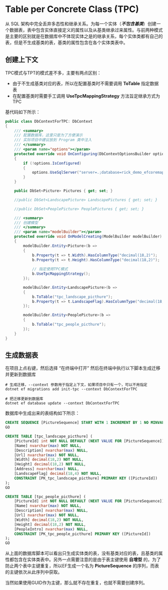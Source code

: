 # Table per Concrete Class (TPC)

从 SQL 架构中完全丢弃多态性和继承关系。为每一个实体（***不包含基类***）创建一个数据表，表中包含实体直接定义的属性以及从基类继承过来属性。与前两种模式是主要的区别就是在数据库中不体现实体之是的继承关系，每个实体类都有自己的表，但是不生成基类的表，基类的属性包含在各个实体类表中。

## 创建上下文

TPC模式与TPT的模式差不多，主要有两点区别：

- 由于不生成基类对应的表，所以在配置基类时不需要调用 **ToTable** 指定数据表
- 在配置基类时需要手工调用 **UseTpcMappingStrategy** 方法旨定继承方式为TPC

基代码如下所示：

~~~csharp
public class DbContextForTPC: DbContext
{
    /// <summary>
    /// 配置数据库，这里只是为了方便演示
    /// 实际项目中建议放到 Program 类中注入
    /// </summary>
    /// <param name="options"></param>
    protected override void OnConfiguring(DbContextOptionsBuilder options)
    {
        if (!options.IsConfigured)
        {
            options.UseSqlServer("server=.;database=rick_demo_efcoremap;uid=sa;pwd=123456; Encrypt=False;");
        }
    }

    public DbSet<Picture> Pictures { get; set; }

    //public DbSet<LandscapePicture> LandscapePictures { get; set; }

    //public DbSet<PeoplePicture> PeoplePictures { get; set; }

    /// <summary>
    /// 创建模型
    /// </summary>
    /// <param name="modelBuilder"></param>
    protected override void OnModelCreating(ModelBuilder modelBuilder)
    {
        modelBuilder.Entity<Picture>(b =>
        {
            b.Property(t => t.Width).HasColumnType("decimal(18,2)");
            b.Property(t => t.Height).HasColumnType("decimal(18,2)");
                
            // 指定使用TPC模式
            b.UseTpcMappingStrategy();
        });

        modelBuilder.Entity<LandscapePicture>(b =>
        {
            b.ToTable("tpc_landscape_picthure");
            b.Property(t => t.LandscapeFlag).HasColumnType("decimal(18,4)");
        });

        modelBuilder.Entity<PeoplePicture>(b =>
        {
            b.ToTable("tpc_people_picthure");
        });
    }
}
~~~

## 生成数据表

在项目上点右键，然后选择 “在终端中打开” 然后在终端中执行以下脚本生成迁移并更新到数据库

~~~shell
# 生成迁移，--context 参数用于指定上下文，如果项目中只有一个，可以不用指定
dotnet ef migrations add init-tpc --context DbContextForTPC

# 把迁移更新到数据库
dotnet ef database update --context DbContextForTPC
~~~

数据库中生成出来的表结构如下所示：

~~~sql
CREATE SEQUENCE [PictureSequence] START WITH 1 INCREMENT BY 1 NO MINVALUE NO MAXVALUE NO CYCLE;
GO

CREATE TABLE [tpc_landscape_picthure] (
    [PictureId] int NOT NULL DEFAULT (NEXT VALUE FOR [PictureSequence]),
    [Name] nvarchar(max) NOT NULL,
    [Description] nvarchar(max) NULL,
    [Url] nvarchar(max) NOT NULL,
    [Width] decimal(18,2) NOT NULL,
    [Height] decimal(18,2) NOT NULL,
    [Address] nvarchar(max) NULL,
    [LandscapeFlag] decimal(18,4) NOT NULL,
    CONSTRAINT [PK_tpc_landscape_picthure] PRIMARY KEY ([PictureId])
);
GO

CREATE TABLE [tpc_people_picthure] (
    [PictureId] int NOT NULL DEFAULT (NEXT VALUE FOR [PictureSequence]),
    [Name] nvarchar(max) NOT NULL,
    [Description] nvarchar(max) NULL,
    [Url] nvarchar(max) NOT NULL,
    [Width] decimal(18,2) NOT NULL,
    [Height] decimal(18,2) NOT NULL,
    [PeopleIntro] nvarchar(max) NULL,
    CONSTRAINT [PK_tpc_people_picthure] PRIMARY KEY ([PictureId])
);
GO
~~~

从上面的数据库脚本可以看出只生成实体类的表，没有基类对应的表，且基类的属性都包含在实体类表中。另外一点需要注意的是由于表主键使用 **自增型** 的，为了防止两个表中主键重复，所以EF生成一个名为 **PictureSequence** 的序列，而表的主键依次从此序列中获取。

当然如果使用GUID作为主键，那么就不存在重复，也就不需要创建序列。

